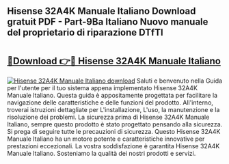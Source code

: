 ## Hisense 32A4K Manuale Italiano Download gratuit PDF - Part-9Ba Italiano Nuovo manuale del proprietario di riparazione DTfTl

# <h2><a href="http://dfh2lr.blite.top/?on=Hisense+32A4K+Manuale+Italiano">🔗Download 👉🔴 Hisense 32A4K Manuale Italiano</a></h2>

[![Hisense 32A4K Manuale Italiano download](https://i.imgur.com/lujVjoI.png)](http://dfh2lr.blite.top/?on=Hisense+32A4K+Manuale+Italiano)
Saluti e benvenuto nella Guida per l'utente per il tuo sistema appena implementato Hisense 32A4K Manuale Italiano. Questa guida è appositamente progettata per facilitare la navigazione delle caratteristiche e delle funzioni del prodotto. All'interno, troverai istruzioni dettagliate per L'installazione, L'uso, la manutenzione e la risoluzione dei problemi. La sicurezza prima di Hisense 32A4K Manuale Italiano, sempre questo prodotto è stato progettato pensando alla sicurezza. Si prega di seguire tutte le precauzioni di sicurezza. Questo Hisense 32A4K Manuale Italiano ha un motore potente e caratteristiche innovative per prestazioni eccezionali. La vostra soddisfazione è garantita Hisense 32A4K Manuale Italiano. Sosteniamo la qualità dei nostri prodotti e servizi.
